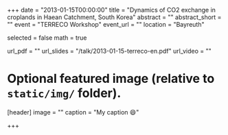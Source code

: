+++
date = "2013-01-15T00:00:00"
title = "Dynamics of CO2 exchange in croplands in Haean Catchment, South Korea"
abstract = ""
abstract_short = ""
event = "TERRECO Workshop"
event_url = ""
location = "Bayreuth"

selected = false
math = true

url_pdf = ""
url_slides = "/talk/2013-01-15-terreco-en.pdf"
url_video = ""

# Optional featured image (relative to `static/img/` folder).
[header]
image = ""
caption = "My caption :smile:"

+++
